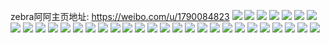 zebra阿阿主页地址: https://weibo.com/u/1790084823 
![](https://wx4.sinaimg.cn/mw2000/6ab286d7gy1h96re3gwf8j20wi17cqgw.jpg) 
![](https://wx4.sinaimg.cn/mw2000/6ab286d7gy1h96re2hs3mj20wi17cdmc.jpg) 
![](https://wx4.sinaimg.cn/mw2000/6ab286d7gy1h96re2vxxbj20wi17cqe0.jpg) 
![](https://wx4.sinaimg.cn/mw2000/6ab286d7gy1h96re1bxogj20wi17c4bi.jpg) 
![](https://wx4.sinaimg.cn/mw2000/6ab286d7gy1h96re25l2uj20wi17cwvc.jpg) 
![](https://wx4.sinaimg.cn/mw2000/6ab286d7gy1h96re3woiij20wi17cn90.jpg) 
![](https://wx4.sinaimg.cn/mw2000/6ab286d7gy1h8apyjen24j20u0140tka.jpg) 
![](https://wx4.sinaimg.cn/mw2000/6ab286d7gy1h8apyikhw4j20u0140tjm.jpg) 
![](https://wx4.sinaimg.cn/mw2000/6ab286d7gy1h7s8aaop0vj20u0140n5i.jpg) 
![](https://wx4.sinaimg.cn/mw2000/6ab286d7gy1h7s8ab756rj20u0140th4.jpg) 
![](https://wx4.sinaimg.cn/mw2000/6ab286d7gy1h7s8aa7vsmj20u014046n.jpg) 
![](https://wx4.sinaimg.cn/mw2000/6ab286d7gy1h7atvrycadj20wi17ctb7.jpg) 
![](https://wx4.sinaimg.cn/mw2000/6ab286d7gy1h7atvrhxvqj20wi17cdpk.jpg) 
![](https://wx4.sinaimg.cn/mw2000/6ab286d7gy1h7atvqp9dnj20wi17c0vz.jpg) 
![](https://wx4.sinaimg.cn/mw2000/6ab286d7gy1h7atvr28xwj20wi17cakq.jpg) 
![](https://wx4.sinaimg.cn/mw2000/6ab286d7gy1h73j4v9wigj20om0wtaf9.jpg) 
![](https://wx4.sinaimg.cn/mw2000/6ab286d7gy1h73j4ut0ejj20q60yv0z9.jpg) 
![](https://wx4.sinaimg.cn/mw2000/6ab286d7gy1h73j4vpskej20wi17cain.jpg) 
![](https://wx4.sinaimg.cn/mw2000/6ab286d7gy1h73j4wanj4j20wi17cgui.jpg) 
![](https://wx4.sinaimg.cn/mw2000/6ab286d7gy1h6vz73yww0j20u0140jt8.jpg) 
![](https://wx4.sinaimg.cn/mw2000/6ab286d7gy1h6vz74f0nsj20u0140dic.jpg) 
![](https://wx4.sinaimg.cn/mw2000/6ab286d7gy1h5ua2lzb75j22c03404qq.jpg) 
![](https://wx4.sinaimg.cn/mw2000/6ab286d7gy1h5ua2u82z5j21o0280ay2.jpg) 
![](https://wx4.sinaimg.cn/mw2000/6ab286d7gy1h5ua2l3ploj21o0280e82.jpg) 
![](https://wx4.sinaimg.cn/mw2000/6ab286d7gy1h5ua2qw24sj21o02801k7.jpg) 
![](https://wx4.sinaimg.cn/mw2000/6ab286d7gy1h5ua2njwl2j21o02801kx.jpg) 
![](https://wx4.sinaimg.cn/mw2000/6ab286d7gy1h5ua2si0qlj21o0280avz.jpg) 
![](https://wx4.sinaimg.cn/mw2000/6ab286d7gy1h5fwkn9yn0j21o0280hdt.jpg) 
![](https://wx4.sinaimg.cn/mw2000/6ab286d7gy1h5a5hns9ayj23402c0hdu.jpg) 
![](https://wx4.sinaimg.cn/mw2000/6ab286d7gy1h4xgpzkoqgj20u014b7eb.jpg) 
![](https://wx4.sinaimg.cn/mw2000/6ab286d7gy1h4xgq0b4z5j20u0140gv7.jpg) 
![](https://wx4.sinaimg.cn/mw2000/6ab286d7gy1h4xgpyw86xj20u014047n.jpg) 
